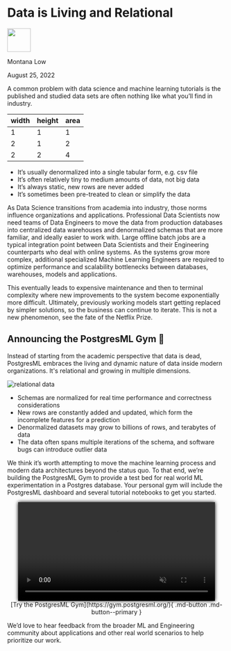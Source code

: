 <style>
img.float-right {
  margin: 0 16px !important;
  max-width: 50%  !important;
  float: right;
}
img.float-left {
  margin: 0 16px !important;
  max-width: 60%  !important;
  float: left;
}
img.center {
  margin: 16px 12.5%;
  max-width: 75%;
}
</style>

Data is Living and Relational
================================

<div class="author">
  <img width="54px" height="54px" src="/images/team/montana.jpg" />
  <p>Montana Low</p>
  <p class="date">August 25, 2022</p>
</div>


A common problem with data science and machine learning tutorials is the published and studied data sets are often nothing like what you’ll find in industry.

<center markdown>

  | width | height | area  |
  | ----- | ------ | ----- |
  | 1 | 1 | 1 |
  | 2 | 1 | 2 |
  | 2 | 2 | 4 |

</center>

- It’s usually denormalized into a single tabular form, e.g. csv file
- It’s often relatively tiny to medium amounts of data, not big data
- It’s always static, new rows are never added
- It’s sometimes been pre-treated to clean or simplify the data

As Data Science transitions from academia into industry, those norms influence organizations and applications. Professional Data Scientists now need teams of Data Engineers to move the data from production databases into centralized data warehouses and denormalized schemas that are more familiar, and ideally easier to work with. Large offline batch jobs are a typical integration point between Data Scientists and their Engineering counterparts who deal with online systems. As the systems grow more complex, additional specialized Machine Learning Engineers are required to optimize performance and scalability bottlenecks between databases, warehouses, models and applications.

This eventually leads to expensive maintenance and then to terminal complexity where new improvements to the system become exponentially more difficult. Ultimately, previously working models start getting replaced by simpler solutions, so the business can continue to iterate. This is not a new phenomenon, see the fate of the Netflix Prize.

Announcing the PostgresML Gym 🎉
-------------------------------

Instead of starting from the academic perspective that data is dead, PostgresML embraces the living and dynamic nature of data inside modern organizations. It's relational and growing in multiple dimensions.

![relational data](/images/illustrations/uml.png)

- Schemas are normalized for real time performance and correctness considerations
- New rows are constantly added and updated, which form the incomplete features for a prediction
- Denormalized datasets may grow to billions of rows, and terabytes of data
- The data often spans multiple iterations of the schema, and software bugs can introduce outlier data

We think it’s worth attempting to move the machine learning process and modern data architectures beyond the status quo. To that end, we’re building the PostgresML Gym to provide a test bed for real world ML experimentation in a Postgres database. Your personal gym will include the PostgresML dashboard and several tutorial notebooks to get you started.

<center>
  <video autoplay loop muted width="90%" style="box-shadow: 0 0 8px #000;">
    <source src="https://static.postgresml.org/postgresml-org-static/gym_demo-2.webm" type="video/webm">
    <source src="https://static.postgresml.org/postgresml-org-static/gym_demo-2.mp4" type="video/mp4">
    <img src="/images/demos/gym_demo.png" alt="PostgresML in practice" loading="lazy">
  </video>
</center>

<center markdown>
  [Try the PostgresML Gym](https://gym.postgresml.org/){ .md-button .md-button--primary }
</center>

We’d love to hear feedback from the broader ML and Engineering community about applications and other real world scenarios to help prioritize our work. 
